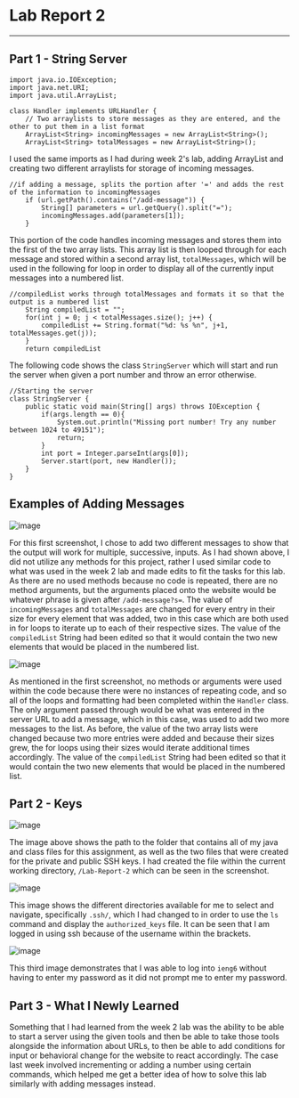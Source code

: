 # **Lab Report 2**

***
## Part 1 - String Server

```
import java.io.IOException;
import java.net.URI;
import java.util.ArrayList;

class Handler implements URLHandler {
    // Two arraylists to store messages as they are entered, and the other to put them in a list format
    ArrayList<String> incomingMessages = new ArrayList<String>();
    ArrayList<String> totalMessages = new ArrayList<String>();
```

I used the same imports as I had during week 2's lab, adding ArrayList and creating two different arraylists for storage of incoming messages.

```
//if adding a message, splits the portion after '=' and adds the rest of the information to incomingMessages
    if (url.getPath().contains("/add-message")) {
        String[] parameters = url.getQuery().split("=");
        incomingMessages.add(parameters[1]);
    }
```
This portion of the code handles incoming messages and stores them into the first of the two array lists. This array list is then looped through for each message and stored within a second array list, `totalMessages`, which will be used in the following for loop in order to display all of the currently input messages into a numbered list.

```
//compiledList works through totalMessages and formats it so that the output is a numbered list 
    String compiledList = "";
    for(int j = 0; j < totalMessages.size(); j++) {
        compiledList += String.format("%d: %s %n", j+1, totalMessages.get(j));
    }
    return compiledList
```

The following code shows the class `StringServer` which will start and run the server when given a port number and throw an error otherwise.
```
//Starting the server
class StringServer {
    public static void main(String[] args) throws IOException {
        if(args.length == 0){
            System.out.println("Missing port number! Try any number between 1024 to 49151");
            return;
        }
        int port = Integer.parseInt(args[0]);
        Server.start(port, new Handler());
    }
}
```
## Examples of Adding Messages
![image](https://github.com/AnikAlam/cse15l-lab-reports/assets/55520027/a5e7fb38-04f4-4c96-a59f-f0837909ddad)

For this first screenshot, I chose to add two different messages to show that the output will work for multiple, successive, inputs. As I had shown above, I did not utilize any methods for this project, rather I used similar code to what was used in the week 2 lab and made edits to fit the tasks for this lab. As there are no used methods because no code is repeated, there are no method arguments, but the arguments placed onto the website would be whatever phrase is given after `/add-message?s=`. The value of `incomingMessages` and `totalMessages` are changed for every entry in their size for every element that was added, two in this case which are both used in for loops to iterate up to each of their respective sizes. The value of the `compiledList` String had been edited so that it would contain the two new elements that would be placed in the numbered list.

![image](https://github.com/AnikAlam/cse15l-lab-reports/assets/55520027/ca4cf89d-a248-4700-b15f-cffc01b4e228)

As mentioned in the first screenshot, no methods or arguments were used within the code because there were no instances of repeating code, and so all of the loops and formatting had been completed within the `Handler` class. The only argument passed through would be what was entered in the server URL to add a message, which in this case, was used to add two more messages to the list. As before, the value of the two array lists were changed because two more entries were added and because their sizes grew, the for loops using their sizes would iterate additional times accordingly. The value of the `compiledList` String had been edited so that it would contain the two new elements that would be placed in the numbered list.

## Part 2 - Keys

![image](https://github.com/AnikAlam/cse15l-lab-reports/assets/55520027/cb888a01-4655-4c33-ba17-27e1161040bc)

The image above shows the path to the folder that contains all of my java and class files for this assignment, as well as the two files that were created for the private and public SSH keys. I had created the file within the current working directory, `/Lab-Report-2` which can be seen in the screenshot.

![image](https://github.com/AnikAlam/cse15l-lab-reports/assets/55520027/b9d5e4b1-68d0-4bdb-b1cf-280c81158e2c)

This image shows the different directories available for me to select and navigate, specifically `.ssh/`, which I had changed to in order to use the `ls` command and display the `authorized_keys` file. It can be seen that I am logged in using ssh because of the username within the brackets. 

![image](https://github.com/AnikAlam/cse15l-lab-reports/assets/55520027/84631db1-b557-4a23-b5ac-5e110330bd1b)

This third image demonstrates that I was able to log into `ieng6` without having to enter my password as it did not prompt me to enter my password.

## Part 3 - What I Newly Learned

Something that I had learned from the week 2 lab was the ability to be able to start a server using the given tools and then be able to take those tools alongside the information about URLs, to then be able to add conditions for input or behavioral change for the website to react accordingly. The case last week involved incrementing or adding a number using certain commands, which helped me get a better idea of how to solve this lab similarly with adding messages instead. 
